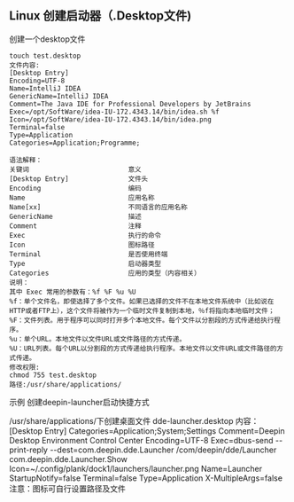 ## Linux 创建启动器（.Desktop文件)
创建一个desktop文件
```shell
touch test.desktop
文件内容:
[Desktop Entry]
Encoding=UTF-8
Name=IntelliJ IDEA
GenericName=IntelliJ IDEA
Comment=The Java IDE for Professional Developers by JetBrains
Exec=/opt/SoftWare/idea-IU-172.4343.14/bin/idea.sh %f
Icon=/opt/SoftWare/idea-IU-172.4343.14/bin/idea.png
Terminal=false
Type=Application
Categories=Application;Programme;

语法解释：
关键词                         意义
[Desktop Entry]               文件头
Encoding                      编码
Name                          应用名称
Name[xx]                      不同语言的应用名称
GenericName                   描述
Comment                       注释
Exec                          执行的命令
Icon                          图标路径
Terminal                      是否使用终端
Type                          启动器类型
Categories                    应用的类型（内容相关）
说明： 
其中 Exec 常用的参数有：%f %F %u %U 
%f：单个文件名，即使选择了多个文件。如果已选择的文件不在本地文件系统中（比如说在HTTP或者FTP上），这个文件将被作为一个临时文件复制到本地，％f将指向本地临时文件； 
%F：文件列表。用于程序可以同时打开多个本地文件。每个文件以分割段的方式传递给执行程序。 
%u：单个URL。本地文件以文件URL或文件路径的方式传递。 
%U：URL列表。每个URL以分割段的方式传递给执行程序。本地文件以文件URL或文件路径的方式传递。
修改权限:
chmod 755 test.desktop
路径:/usr/share/applications/
```


示例
创建deepin-launcher启动快捷方式

/usr/share/applications/下创建桌面文件
dde-launcher.desktop
内容：
[Desktop Entry]
Categories=Application;System;Settings
Comment=Deepin Desktop Environment Control Center
Encoding=UTF-8
Exec=dbus-send --print-reply --dest=com.deepin.dde.Launcher /com/deepin/dde/Launcher com.deepin.dde.Launcher.Show
Icon=~/.config/plank/dock1/launchers/launcher.png
Name=Launcher
StartupNotify=false
Terminal=false
Type=Application
X-MultipleArgs=false
注意：图标可自行设置路径及文件